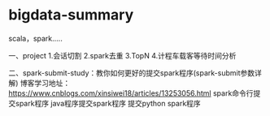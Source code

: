 # bigdata-summary
scala，spark.....


一、project
	1.会话切割
	2.spark去重
	3.TopN
	4.计程车载客等待时间分析

二、spark-submit-study：教你如何更好的提交spark程序(spark-submit参数详解)
	博客学习地址：https://www.cnblogs.com/xinsiwei18/articles/13253056.html
	spark命令行提交spark程序
	java程序提交spark程序
	提交python spark程序


	